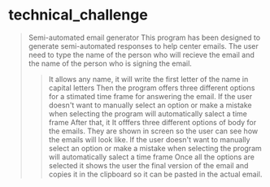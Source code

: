 # technical_challenge
> Semi-automated email generator
> This program has been designed to generate semi-automated responses to help center emails.
> The user need to type the name of the person who will recieve the email and the name of the person who is signing the email.
>>    It allows any name, it will write the first letter of the name in capital letters
>Then the program offers three different options for a stimated time frame for answering the email.
>>    If the user doesn't want to manually select an option or make a mistake when selecting the program will automatically salect a time frame
>After that, it It offfers three different options of body for the emails.
>>    They are shown in screen so the user can see how the emails will look like. 
>>   If the user doesn't want to manually select an option or make a mistake when selecting the program will automatically salect a time frame
>Once all the options are selected it shows the user the final version of the email and copies it in the clipboard so it can be pasted in the actual email.

